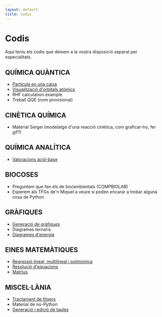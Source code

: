 ```yaml
---
layout: default
title: Codis
---
```


# **Codis**

Aquí teniu els codis que deixem a la vostra disposició separat per especialitats.

## **QUÍMICA QUÀNTICA**
- [Partícula en una caixa](codis/part_caixa.md)
- [Visualització d'orbitals atòmics](codis/orb_atom.md)
- RHF calculation example
- Treball QQE (nom provisional)

## **CINÈTICA QUÍMICA**
- Material Sergei (modelatge d'una reacció cinètica, com graficar-ho, fer gif?)

## **QUÍMICA ANALÍTICA**
- [Valoracions àcid-base](codis/valoracions.md)

## **BIOCOSES**
- Preguntem que fan els de bio/ambientals (COMPBIOLAB)
- Esperem als TFGs de'n Miquel a veure si poden encarar a trobar alguna cosa de Python

## **GRÀFIQUES**
- [Generació de gràfiques](codis/grafiques.md)
- Diagrames ternaris
- [Diagrames d'energia](codis/diagrames_energies.md)

## **EINES MATEMÀTIQUES**
- [Regressió lineal, multilineal i polinòmica](codis/regresions.md)
- [Resolució d'equacions](codis/res_eq.md)
- [Matrius](codis/matrius.md)

## **MISCEL·LÀNIA**
- [Tractament de fitxers](codis/fitxers.md)
- Material de no-Python
- [Generació i edició de taules](codis/taules.md)
